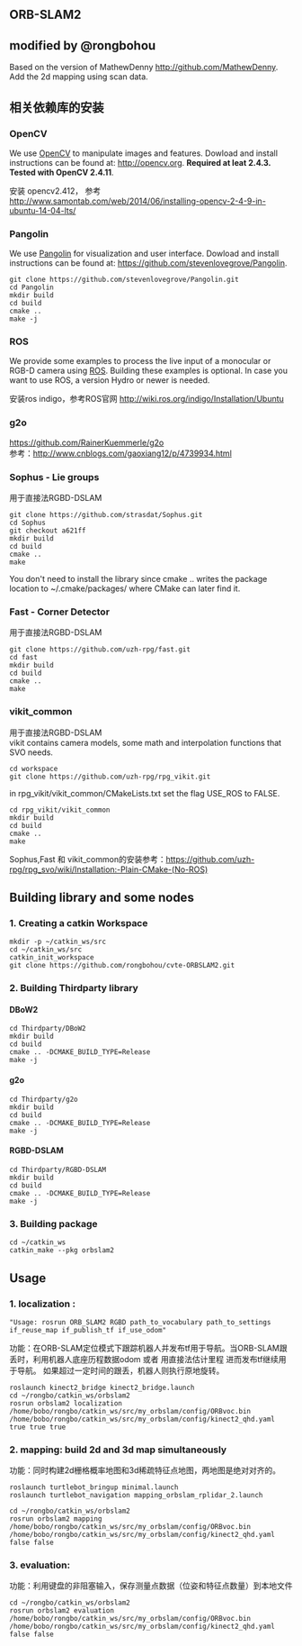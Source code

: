 ORB-SLAM2
-------
## modified by @rongbohou
Based on the version of MathewDenny http://github.com/MathewDenny.  
Add the 2d mapping using scan data.

## 相关依赖库的安装

### OpenCV
We use [OpenCV](http://opencv.org) to manipulate images and features. Dowload and install instructions can be found at: http://opencv.org. **Required at leat 2.4.3. Tested with OpenCV 2.4.11**.

安装 opencv2.412， 参考 http://www.samontab.com/web/2014/06/installing-opencv-2-4-9-in-ubuntu-14-04-lts/

### Pangolin
We use [Pangolin](https://github.com/stevenlovegrove/Pangolin) for visualization and user interface. Dowload and install instructions can be found at: https://github.com/stevenlovegrove/Pangolin.

```
git clone https://github.com/stevenlovegrove/Pangolin.git   
cd Pangolin  
mkdir build  
cd build  
cmake ..  
make -j
```


### ROS
We provide some examples to process the live input of a monocular or RGB-D camera using [ROS](ros.org). Building these examples is optional. In case you want to use ROS, a version Hydro or newer is needed.  

安装ros indigo，参考ROS官网 http://wiki.ros.org/indigo/Installation/Ubuntu

### g2o
https://github.com/RainerKuemmerle/g2o  
参考：http://www.cnblogs.com/gaoxiang12/p/4739934.html

### Sophus - Lie groups
用于直接法RGBD-DSLAM  

```
git clone https://github.com/strasdat/Sophus.git  
cd Sophus  
git checkout a621ff  
mkdir build  
cd build  
cmake ..  
make  
```

You don't need to install the library since cmake .. writes the package location to ~/.cmake/packages/ where CMake can later find it.

### Fast - Corner Detector
用于直接法RGBD-DSLAM  

```
git clone https://github.com/uzh-rpg/fast.git  
cd fast  
mkdir build  
cd build  
cmake ..  
make  
```

### vikit_common
用于直接法RGBD-DSLAM  
vikit contains camera models, some math and interpolation functions that SVO needs.
```
cd workspace  
git clone https://github.com/uzh-rpg/rpg_vikit.git  
```
in rpg_vikit/vikit_common/CMakeLists.txt set the flag USE_ROS to FALSE.  

```
cd rpg_vikit/vikit_common  
mkdir build  
cd build  
cmake ..  
make  
```

Sophus,Fast 和 vikit_common的安装参考：https://github.com/uzh-rpg/rpg_svo/wiki/Installation:-Plain-CMake-(No-ROS)

##  Building library and some nodes
### 1. Creating a catkin Workspace

```
mkdir -p ~/catkin_ws/src  
cd ~/catkin_ws/src  
catkin_init_workspace  
git clone https://github.com/rongbohou/cvte-ORBSLAM2.git
```

### 2. Building Thirdparty library
#### DBoW2
```
cd Thirdparty/DBoW2  
mkdir build  
cd build  
cmake .. -DCMAKE_BUILD_TYPE=Release  
make -j  
```
#### g2o
```
cd Thirdparty/g2o  
mkdir build  
cd build  
cmake .. -DCMAKE_BUILD_TYPE=Release  
make -j  
```
#### RGBD-DSLAM
```
cd Thirdparty/RGBD-DSLAM  
mkdir build  
cd build  
cmake .. -DCMAKE_BUILD_TYPE=Release  
make -j  
```
### 3. Building package
```
cd ~/catkin_ws  
catkin_make --pkg orbslam2  
```
##  Usage
### 1. localization :   
```
"Usage: rosrun ORB_SLAM2 RGBD path_to_vocabulary path_to_settings if_reuse_map if_publish_tf if_use_odom"  
```
功能：在ORB-SLAM定位模式下跟踪机器人并发布tf用于导航。当ORB-SLAM跟丢时，利用机器人底座历程数据odom 或者 用直接法估计里程 进而发布tf继续用于导航。
如果超过一定时间的跟丢，机器人则执行原地旋转。

```
roslaunch kinect2_bridge kinect2_bridge.launch  
cd ~/rongbo/catkin_ws/orbslam2
rosrun orbslam2 localization /home/bobo/rongbo/catkin_ws/src/my_orbslam/config/ORBvoc.bin /home/bobo/rongbo/catkin_ws/src/my_orbslam/config/kinect2_qhd.yaml true true true
```

### 2. mapping: build 2d and 3d map simultaneously
功能：同时构建2d栅格概率地图和3d稀疏特征点地图，两地图是绝对对齐的。
```
roslaunch turtlebot_bringup minimal.launch
roslaunch turtlebot_navigation mapping_orbslam_rplidar_2.launch

cd ~/rongbo/catkin_ws/orbslam2
rosrun orbslam2 mapping /home/bobo/rongbo/catkin_ws/src/my_orbslam/config/ORBvoc.bin /home/bobo/rongbo/catkin_ws/src/my_orbslam/config/kinect2_qhd.yaml false false
```
### 3. evaluation:
功能：利用键盘的非阻塞输入，保存测量点数据（位姿和特征点数量）到本地文件  
```
cd ~/rongbo/catkin_ws/orbslam2
rosrun orbslam2 evaluation /home/bobo/rongbo/catkin_ws/src/my_orbslam/config/ORBvoc.bin /home/bobo/rongbo/catkin_ws/src/my_orbslam/config/kinect2_qhd.yaml false false
```
